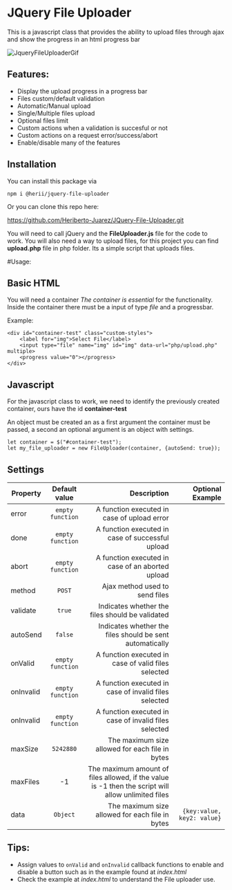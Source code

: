 # JQuery File Uploader

This is a javascript class that provides the ability to upload files through ajax and show the progress in an html progress bar

![JqueryFileUploaderGif](https://user-images.githubusercontent.com/20604217/60099872-278ee500-971e-11e9-9dab-d8bcc430118a.gif)


## Features:

* Display the upload progress in a progress bar
* Files custom/default validation
* Automatic/Manual upload
* Single/Multiple files upload
* Optional files limit
* Custom actions when a validation is succesful or not
* Custom actions on a request error/success/abort
* Enable/disable many of the features


## Installation

You can install this package via 

    npm i @herii/jquery-file-uploader  

Or you can clone this repo here:

https://github.com/Heriberto-Juarez/JQuery-File-Uploader.git

You will need to call jQuery and the **FileUploader.js** file for the code to work.
You will also need a way to upload files, for this project you can find 
**upload.php** file in php folder. Its a simple script that uploads files.

#Usage:

## Basic HTML

You will need a container *The container is essential* for the functionality. Inside the container
there must be a input of type *file* and a progressbar.

Example: 
````
<div id="container-test" class="custom-styles">
    <label for="img">Select File</label>
    <input type="file" name="img" id="img" data-url="php/upload.php" multiple>
    <progress value="0"></progress>
</div>
````

## Javascript

For the javascript class to work, we need to identify the previously
created container, ours have the id **container-test**

An object must be created an as a first argument the container must be passed, a second an optional argument is an object with settings.
````
let container = $("#container-test");
let my_file_uploader = new FileUploader(container, {autoSend: true});
````


## Settings
| Property      | Default value | Description          | Optional Example |
| ------------- |:-------------:  | -----:|---:|
| error         | `empty function`  | A function executed in case of upload error             |         |
| done          | `empty function`  | A function executed in case of successful upload        |         |
| abort         | `empty function`  | A function executed in case of an aborted upload        |         |
| method        | `POST`            | Ajax method used to send files                          |         |
| validate      | `true`            | Indicates whether the files should be validated         |         |
| autoSend      | `false`           | Indicates whether the files should be sent automatically|         |
| onValid       | `empty function`  | A function executed in case of valid files selected     |         |
| onInvalid     | `empty function`  | A function executed in case of invalid files selected   |         |
| onInvalid     | `empty function`  | A function executed in case of invalid files selected   |         |
| maxSize       | `5242880`         | The maximum size allowed for each file in bytes         |         |
| maxFiles      | -1                | The maximum amount of files allowed, if the value is -1 then the script will allow unlimited files         |         |
| data          | `Object`   | The maximum size allowed for each file in bytes         | `{key:value, key2: value}`        |


## Tips:

* Assign values to `onValid` and `onInvalid` callback functions to enable and disable a button such as in the example found at *index.html*
* Check the example at *index.html* to understand the File uploader use.